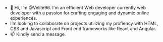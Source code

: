 - 👋 Hi, I’m @Velite96. I'm an efficient Web developer currently web developer with a passion for crafting engaging and dynamic online experiences.
- I’m looking to collaborate on projects utilizing my profiency with HTML, CSS and Javascript and Front end frameworks like React and Angular.
- 📫 Kindly send a message.

<!---
Velite96/Velite96 is a ✨ special ✨ repository because its `README.md` (this file) appears on your GitHub profile.
You can click the Preview link to take a look at your changes.
--->
